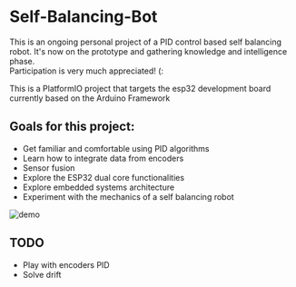 # Self-Balancing-Bot

This is an ongoing personal project of a PID control based self balancing robot. It's now on the prototype and gathering knowledge and intelligence phase. <br>
Participation is very much appreciated! (:<br>

This is a PlatformIO project that targets the esp32 development board currently based on the Arduino Framework <br>

## Goals for this project:
  - Get familiar and comfortable using PID algorithms
  - Learn how to integrate data from encoders
  - Sensor fusion
  - Explore the ESP32 dual core functionalities
  - Explore embedded systems architecture
  - Experiment with the mechanics of a self balancing robot

![demo](assets/gifs/selfbalancingbot.gif)

## TODO
- Play with encoders PID
- Solve drift